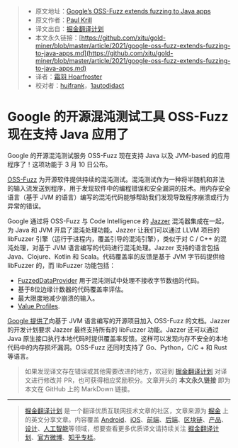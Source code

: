 > * 原文地址：[Google’s OSS-Fuzz extends fuzzing to Java apps](https://www.infoworld.com/article/3611510/googles-oss-fuzz-extends-fuzzing-to-java-apps.html#tk.rss_devops)
> * 原文作者：[Paul Krill](https://www.infoworld.com/author/Paul-Krill/)
> * 译文出自：[掘金翻译计划](https://github.com/xitu/gold-miner)
> * 本文永久链接：[https://github.com/xitu/gold-miner/blob/master/article/2021/google-oss-fuzz-extends-fuzzing-to-java-apps.md](https://github.com/xitu/gold-miner/blob/master/article/2021/google-oss-fuzz-extends-fuzzing-to-java-apps.md)
> * 译者：[霜羽 Hoarfroster](https://github.com/PassionPenguin)
> * 校对者：[huifrank](https://github.com/huifrank)，[1autodidact](https://github.com/1autodidact)

# Google 的开源混沌测试工具 OSS-Fuzz 现在支持 Java 应用了

Google 的开源混沌测试服务 OSS-Fuzz 现在支持 Java 以及 JVM-based 的应用程序了！这项功能于 3 月 10 日公布。

[OSS-Fuzz](https://github.com/google/oss-fuzz) 为开源软件提供持续的混沌测试。混沌测试作为一种将半随机和非法的输入流发送到程序，用于发现软件中的编程错误和安全漏洞的技术。用内存安全语言（基于 JVM 的语言）编写的混沌代码能够帮助我们发现导致程序崩溃或行为异常的错误。

Google 通过将 OSS-Fuzz 与 Code Intelligence 的 [Jazzer](https://blog.code-intelligence.com/engineering-jazzer) 混沌器集成在一起，为 Java 和 JVM 开启了混沌处理功能。Jazzer 让我们可以通过 LLVM 项目的 libFuzzer 引擎（运行于进程内，覆盖引导的混沌引擎），类似于对 C / C++ 的混沌处理，对基于 JVM 语言编写的代码进行混沌处理。Jazzer 支持的语言包括 Java、Clojure、Kotlin 和 Scala。代码覆盖率的反馈是基于 JVM 字节码提供给 libFuzzer 的，而 libFuzzer 功能包括：

* [FuzzedDataProvider](https://github.com/google/fuzzing/blob/master/docs/split-inputs.md#fuzzed-data-provider) 用于混沌测试中处理不接收字节数组的代码。
* 基于8位边缘计数器的代码覆盖率评估。
* 最大限度地减少崩溃的输入。
* [Value Profiles](https://llvm.org/docs/LibFuzzer.html#value-profile).

[Google 提供了](https://google.github.io/oss-fuzz/getting-started/new-project-guide/jvm-lang/)向基于 JVM 语言编写的开源项目加入 OSS-Fuzz 的文档。Jazzer 的开发计划要求 Jazzer 最终支持所有的 libFuzzer 功能。Jazzer 还可以通过 Java 原生接口执行本地代码时提供覆盖率反馈。这样可以发现内存不安全的本地代码中的内存损坏漏洞。OSS-Fuzz 还同时支持了 Go、Python，C/C + 和 Rust 等语言。

> 如果发现译文存在错误或其他需要改进的地方，欢迎到 [掘金翻译计划](https://github.com/xitu/gold-miner) 对译文进行修改并 PR，也可获得相应奖励积分。文章开头的 **本文永久链接** 即为本文在 GitHub 上的 MarkDown 链接。

---

> [掘金翻译计划](https://github.com/xitu/gold-miner) 是一个翻译优质互联网技术文章的社区，文章来源为 [掘金](https://juejin.im) 上的英文分享文章。内容覆盖 [Android](https://github.com/xitu/gold-miner#android)、[iOS](https://github.com/xitu/gold-miner#ios)、[前端](https://github.com/xitu/gold-miner#前端)、[后端](https://github.com/xitu/gold-miner#后端)、[区块链](https://github.com/xitu/gold-miner#区块链)、[产品](https://github.com/xitu/gold-miner#产品)、[设计](https://github.com/xitu/gold-miner#设计)、[人工智能](https://github.com/xitu/gold-miner#人工智能)等领域，想要查看更多优质译文请持续关注 [掘金翻译计划](https://github.com/xitu/gold-miner)、[官方微博](http://weibo.com/juejinfanyi)、[知乎专栏](https://zhuanlan.zhihu.com/juejinfanyi)。
